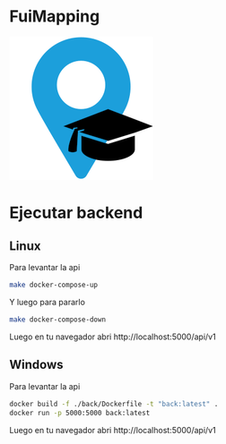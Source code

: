 # FuiMapping

![logo](./front/images/logo.png)

# Ejecutar backend

## Linux
Para levantar la api

```bash
make docker-compose-up
```

Y luego para pararlo

```bash
make docker-compose-down
```

Luego en tu navegador abri http://localhost:5000/api/v1

## Windows
Para levantar la api

```bash
docker build -f ./back/Dockerfile -t "back:latest" .
docker run -p 5000:5000 back:latest
```

Luego en tu navegador abri http://localhost:5000/api/v1